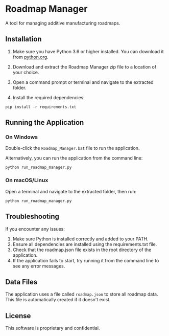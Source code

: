 # Roadmap Manager

A tool for managing additive manufacturing roadmaps.

## Installation

1. Make sure you have Python 3.6 or higher installed. You can download it from [python.org](https://www.python.org/downloads/).

2. Download and extract the Roadmap Manager zip file to a location of your choice.

3. Open a command prompt or terminal and navigate to the extracted folder.

4. Install the required dependencies:

```
pip install -r requirements.txt
```

## Running the Application

### On Windows

Double-click the `Roadmap_Manager.bat` file to run the application.

Alternatively, you can run the application from the command line:

```
python run_roadmap_manager.py
```

### On macOS/Linux

Open a terminal and navigate to the extracted folder, then run:

```
python run_roadmap_manager.py
```

## Troubleshooting

If you encounter any issues:

1. Make sure Python is installed correctly and added to your PATH.
2. Ensure all dependencies are installed using the requirements.txt file.
3. Check that the roadmap.json file exists in the root directory of the application.
4. If the application fails to start, try running it from the command line to see any error messages.

## Data Files

The application uses a file called `roadmap.json` to store all roadmap data. This file is automatically created if it doesn't exist.

## License

This software is proprietary and confidential. 